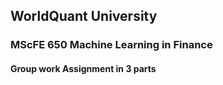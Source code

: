 ## WorldQuant University

### MScFE 650 Machine Learning in Finance

#### Group work Assignment in 3 parts


